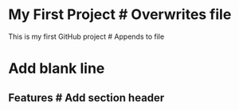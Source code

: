 # My First Project # Overwrites file
This is my first GitHub project # Appends to file
 # Add blank line
## Features # Add section header

